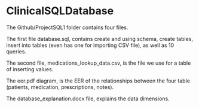 # ClinicalSQLDatabase

The Github/ProjectSQL1 folder contains four files.

The first file database.sql, contains create and using schema, create tables, insert into tables (even has one for importing CSV file),
as well as 10 queries.

The second file, medications_lookup_data.csv, is the file we use for a table of inserting values.

The eer.pdf diagram, is the EER of the relationships between the four table (patients, medication, prescriptions, notes).

The database_explanation.docx file, explains the data dimensions.

